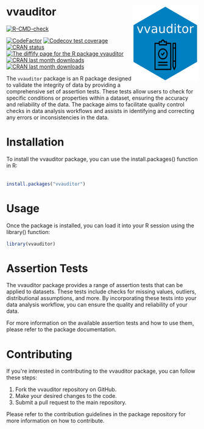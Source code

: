 # vvauditor <a href='https://github.com/vusaverse/vvauditor'><img src="man/figures/hex-vvauditor.png" style="float:right; height:200px;" height="200" align="right"/></a>

  <!-- badges: start -->
[![R-CMD-check](https://github.com/vusaverse/vvauditor/actions/workflows/R-CMD-check.yaml/badge.svg)](https://github.com/vusaverse/vvauditor/actions/workflows/R-CMD-check.yaml)

[![CodeFactor](https://www.codefactor.io/repository/github/vusaverse/vvauditor/badge)](https://www.codefactor.io/repository/github/vusaverse/vvauditor)
[![Codecov test coverage](https://codecov.io/gh/vusaverse/vvauditor/branch/master/graph/badge.svg)](https://app.codecov.io/gh/vusaverse/vvauditor?branch=master)
[![CRAN status](https://www.r-pkg.org/badges/version/vvauditor)](https://CRAN.R-project.org/package=vvauditor/)
<a href="https://diffify.com/R/vvauditor" target="_blank"><img src="https://diffify.com/diffify-badge.svg" alt="The diffify page for the R package vvauditor" style="width: 100px; max-width: 100%;"></a>
[![CRAN last month downloads](https://cranlogs.r-pkg.org/badges/last-month/vvauditor?color=green/)](https://cran.r-project.org/package=vvauditor/)
[![CRAN last month downloads](https://cranlogs.r-pkg.org/badges/grand-total/vvauditor?color=green/)](https://cran.r-project.org/package=vvauditor/)
  <!-- badges: end -->


The `vvauditor` package is an R package designed to validate the integrity of data by providing a comprehensive set of assertion tests. These tests allow users to check for specific conditions or properties within a dataset, ensuring the accuracy and reliability of the data. The package aims to facilitate quality control checks in data analysis workflows and assists in identifying and correcting any errors or inconsistencies in the data.

# Installation

To install the vvauditor package, you can use the install.packages() function in R:

```r

install.packages("vvauditor")

```

# Usage

Once the package is installed, you can load it into your R session using the library() function:

```r
library(vvauditor)

```

# Assertion Tests

The vvauditor package provides a range of assertion tests that can be applied to datasets. These tests include checks for missing values, outliers, distributional assumptions, and more. By incorporating these tests into your data analysis workflow, you can ensure the quality and reliability of your data.

For more information on the available assertion tests and how to use them, please refer to the package documentation.


# Contributing

If you're interested in contributing to the vvauditor package, you can follow these steps:

1. Fork the vvauditor repository on GitHub.
2. Make your desired changes to the code.
3. Submit a pull request to the main repository.

Please refer to the contribution guidelines in the package repository for more information on how to contribute.

